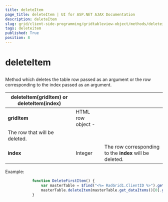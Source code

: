 ```yaml
---
title: deleteItem
page_title: deleteItem | UI for ASP.NET AJAX Documentation
description: deleteItem
slug: grid/client-side-programming/gridtableview-object/methods/deleteitem
tags: deleteitem
published: True
position: 8
---
```


# deleteItem



## 

Method which deletes the table row passed as an argument or the row corresponding to the index passed as an argument.


|  __deleteItem(gridItem) or deleteItem(index)__  |  |  |
| ------ | ------ | ------ |
| __gridItem__ |HTML row object - <tr>|The row that will be deleted.|
| __index__ |Integer|The row corresponding to the __index__ will be deleted.|

Example:

````JavaScript
	        function DeleteFirstItem() {
	            var masterTable = $find("<%= RadGrid1.ClientID %>").get_masterTableView();
	            masterTable.deleteItem(masterTable.get_dataItems()[0].get_element());
	        }
````



